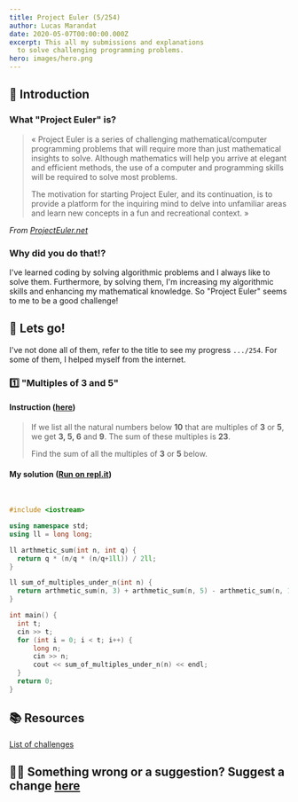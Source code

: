 ```yaml
---
title: Project Euler (5/254)
author: Lucas Marandat
date: 2020-05-07T00:00:00.000Z
excerpt: This all my submissions and explanations
  to solve challenging programming problems.
hero: images/hero.png
---
```


## 🚀 Introduction

### What "Project Euler" is?

> « Project Euler is a series of challenging mathematical/computer programming problems that will require more than just mathematical insights to solve. Although mathematics will help you arrive at elegant and efficient methods, the use of a computer and programming skills will be required to solve most problems.
>
> The motivation for starting Project Euler, and its continuation, is to provide a platform for the inquiring mind to delve into unfamiliar areas and learn new concepts in a fun and recreational context. »

_From [ProjectEuler.net](https://projecteuler.net/)_

### Why did you do that!?

I've learned coding by solving algorithmic problems and I always like to solve them. Furthermore, by solving them, I'm increasing my algorithmic skills and enhancing my mathematical knowledge. So "Project Euler" seems to me to be a good challenge!

## 🧩 Lets go!

I've not done all of them, refer to the title to see my progress `.../254`.
For some of them, I helped myself from the internet.

### 1️⃣ "Multiples of 3 and 5"

#### Instruction ([here](https://www.hackerrank.com/contests/projecteuler/challenges/euler001))

> If we list all the natural numbers below **10** that are multiples of **3** or **5**, we get **3, 5, 6** and **9**. The sum of these multiples is **23**.
>
> Find the sum of all the multiples of **3** or **5** below.

#### My solution ([Run on repl.it](https://repl.it/@lucasmrdt/PE1-or-Multiples-of-3-and-5))

<br />

```cpp
#include <iostream>

using namespace std;
using ll = long long;

ll arthmetic_sum(int n, int q) {
  return q * (n/q * (n/q+1ll)) / 2ll;
}

ll sum_of_multiples_under_n(int n) {
  return arthmetic_sum(n, 3) + arthmetic_sum(n, 5) - arthmetic_sum(n, 15);
}

int main() {
  int t;
  cin >> t;
  for (int i = 0; i < t; i++) {
      long n;
      cin >> n;
      cout << sum_of_multiples_under_n(n) << endl;
  }
  return 0;
}
```

## 📚 Resources

[List of challenges](https://www.hackerrank.com/contests/projecteuler/challenges)

## ✍🏻 Something wrong or a suggestion? Suggest a change [here](https://github.com/lucasmrdt/personal-blog/blob/master/content/posts/2020-05-07-project-euler/index.md)
